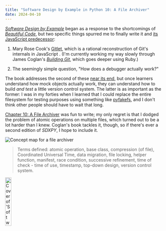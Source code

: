 ```yaml
---
title: "Software Design by Example in Python 10: A File Archiver"
date: 2024-04-10
---
```


[*Software Design by Example*][sdxpy] began as a response to the shortcomings of [*Beautiful Code*][bc],
but two specific things spurred me to finally write it and [its JavaScript predecessor][sdxjs]:

1.  Mary Rose Cook's [Gitlet][gitlet],
    which is a rational reconstruction of Git's internals in JavaScript	.
    (I'm currently working my way slowly through James Coglan's [*Building Git*][building_git],
    which goes deeper using Ruby.)

2.  The seemingly simple question, "How does a debugger actually work?"

The book addresses the second of these [near its end][sdxpy_debugger],
but once learners understand how mock objects actually work,
they can understand how to build *and test* a little version control system.
The latter is as important as the former:
I was in my forties when I learned that
I could replace the entire filesystem for testing purposes
using something like [pyfakefs][pyfakefs],
and I don't think other people should have to wait that long.

[Chapter 10: A File Archiver][sdxpy_archive] was fun to write;
my only regret is that I dodged the problem of atomic operations on multiple files,
which turned out to be a lot harder than I knew.
Coglan's book tackles it,
though,
so if there's ever a second edition of *SDXPY*,
I hope to include it.

<img class="centered" src="@root/sdxpy/archive/concept_map.svg" alt="Concept map for a file archiver"/>

> Terms defined: atomic operation, base class, compression (of file), Coordinated Universal Time, data migration, file locking, helper function, manifest, race condition, successive refinement, time of check - time of use, timestamp, top-down design, version control system.

<a href="https://www.routledge.com/Software-Design-by-Example-A-Tool-Based-Introduction-with-Python/Wilson/p/book/9781032725215"><img src="@root/sdxpy/sdxpy-cover.png" alt="Cover of 'Software Design by Example'" width="20%" class="centered">
</a>

[bc]: https://www.oreilly.com/library/view/beautiful-code/9780596510046/
[building_git]: https://shop.jcoglan.com/building-git/
[gitlet]: http://gitlet.maryrosecook.com/
[pyfakefs]: https://pytest-pyfakefs.readthedocs.io/
[sdxjs]: @root/sdxjs/
[sdxpy]: @root/sdxpy/
[sdxpy_archive]: @root/sdxpy/archive/
[sdxpy_debugger]: @root/sdxpy/debugger/
